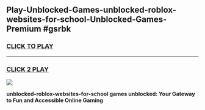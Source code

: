 
## Play-Unblocked-Games-unblocked-roblox-websites-for-school-Unblocked-Games-Premium #gsrbk
<h3>
<a href="https://premium.freeplayer.one?title=unblocked-roblox-websites-for-school&ref=12M">CLICK TO PLAY</a></h3>
<hr>

<h3>
<a href="https://premium.freeplayer.one?title=unblocked-roblox-websites-for-school&ref=12M">CLICK 2 PLAY</a>
  
</h3>

<a href="https://premium.freeplayer.one?title=unblocked-roblox-websites-for-school&ref=12M"><img src="https://clearcache.store/games.png"></a>


**unblocked-roblox-websites-for-school games unblocked: Your Gateway to Fun and Accessible Online Gaming**
